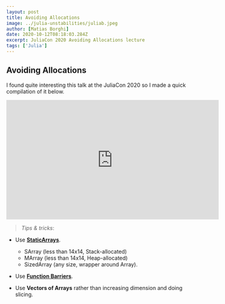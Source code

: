 ```yaml
---
layout: post
title: Avoiding Allocations
image: ../julia-unstabilities/juliab.jpeg
author: [Matias Borghi]
date: 2020-10-12T08:18:03.284Z
excerpt: JuliaCon 2020 Avoiding Allocations lecture
tags: ['Julia']
---
```


## Avoiding Allocations

I found quite interesting this talk at the JuliaCon 2020 so I made a quick compilation of it below.

<iframe width="560" height="315" src="https://www.youtube.com/embed/o8qTJGcPWkE" frameborder="0" allow="accelerometer; autoplay; clipboard-write; encrypted-media; gyroscope; picture-in-picture" allowfullscreen></iframe>

> _Tips & tricks_:

* Use [**StaticArrays**](https://github.com/JuliaArrays/StaticArrays.jl).

    - SArray (less than 14x14, Stack-allocated)
    - MArray (less than 14x14, Heap-allocated)
    - SizedArray (any size, wrapper around Array).

* Use [**Function Barriers**](https://docs.julialang.org/en/v1/manual/performance-tips/#:~:text=Separate%20kernel%20functions%20(aka%2C%20function%20barriers),-Many%20functions%20follow&text=Julia's%20compiler%20specializes%20code%20for,since%20it%20is%20chosen%20randomly).

* Use **Vectors of Arrays** rather than increasing dimension and doing slicing.